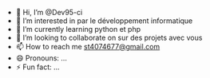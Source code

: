 - 👋 Hi, I’m @Dev95-ci
- 👀 I’m interested in par le développement informatique 
- 🌱 I’m currently learning python et php
- 💞️ I’m looking to collaborate on sur des projets avec vous
- 📫 How to reach me st4074677@gmail.com 
- 😄 Pronouns: ...
- ⚡ Fun fact: ...

<!---
Dev95-ci/Dev95-ci is a ✨ special ✨ repository because its `README.md` (this file) appears on your GitHub profile.
You can click the Preview link to take a look at your changes.
--->
